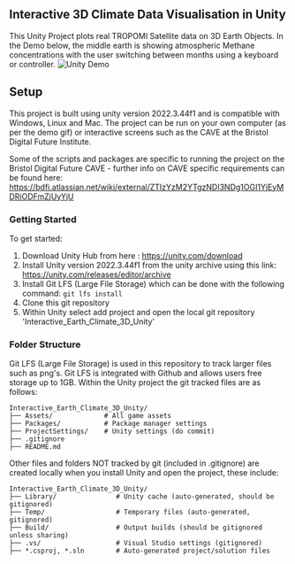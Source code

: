 ## Interactive 3D Climate Data Visualisation in Unity 
This Unity Project plots real TROPOMI Satellite data on 3D Earth Objects. 
In the Demo below, the middle earth is showing atmospheric Methane concentrations with the user switching between months using a keyboard or controller.
![Unity Demo](Unity_Earth_Demo.gif)

## Setup 
This project is built using unity version 2022.3.44f1 and is compatible with Windows, Linux and Mac.
The project can be run on your own computer (as per the demo gif) or interactive screens such as the CAVE at the Bristol Digital Future Institute. 

Some of the scripts and packages are specific to running the project on the Bristol Digital Future CAVE - further info on CAVE specific requirements can be found here:  https://bdfi.atlassian.net/wiki/external/ZTIzYzM2YTgzNDI3NDg1OGI1YjEyMDRiODFmZjUyYjU

### Getting Started

To get started: 

1. Download Unity Hub from here : https://unity.com/download
2. Install Unity version 2022.3.44f1 from the unity archive using this link: https://unity.com/releases/editor/archive
3. Install  Git LFS (Large File Storage) which can be done with the following command: ```git lfs install```
4. Clone this git repository 
5. Within Unity select add project and open the local git repository 'Interactive_Earth_Climate_3D_Unity'


### Folder Structure

Git LFS  (Large File Storage) is used in this repository to track larger files such as png's. Git LFS is integrated with Github and allows users free storage up to 1GB. 
Within the Unity project the git tracked files are as follows:
```text
Interactive_Earth_Climate_3D_Unity/
├── Assets/             # All game assets
├── Packages/           # Package manager settings
├── ProjectSettings/    # Unity settings (do commit)
├── .gitignore
├── README.md
```

Other files and folders NOT tracked by git (included in .gitignore) are created locally when you install Unity and open the project, these include: 

```text
Interactive_Earth_Climate_3D_Unity/
├── Library/               # Unity cache (auto-generated, should be gitignored)
├── Temp/                  # Temporary files (auto-generated, gitignored)
├── Build/                 # Output builds (should be gitignored unless sharing)
├── .vs/                   # Visual Studio settings (gitignored)
├── *.csproj, *.sln        # Auto-generated project/solution files
```



 

